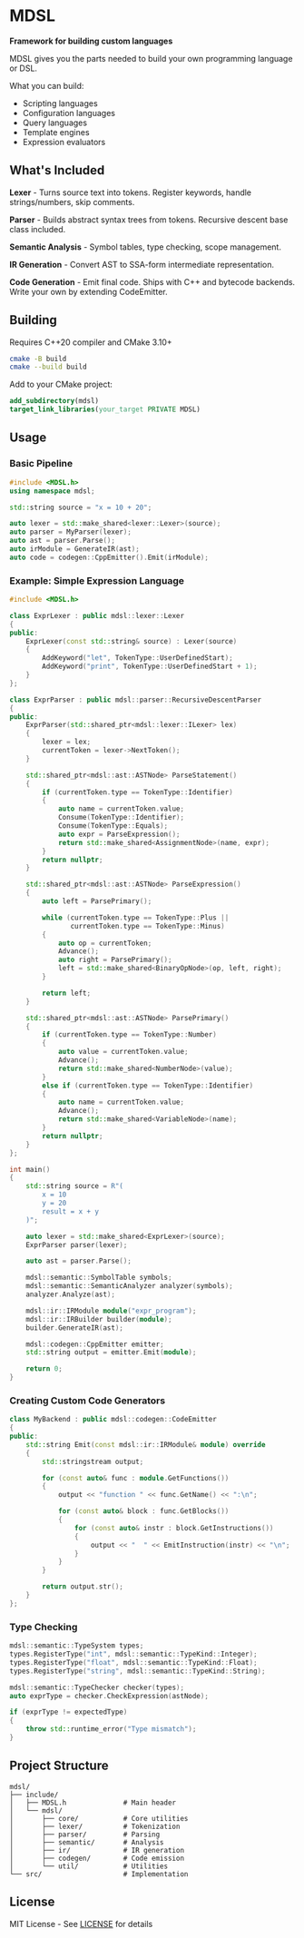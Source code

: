 # MDSL

**Framework for building custom languages**

MDSL gives you the parts needed to build your own programming language or DSL.

What you can build:
- Scripting languages
- Configuration languages
- Query languages
- Template engines
- Expression evaluators

## What's Included

**Lexer** - Turns source text into tokens. Register keywords, handle strings/numbers, skip comments.

**Parser** - Builds abstract syntax trees from tokens. Recursive descent base class included.

**Semantic Analysis** - Symbol tables, type checking, scope management.

**IR Generation** - Convert AST to SSA-form intermediate representation.

**Code Generation** - Emit final code. Ships with C++ and bytecode backends. Write your own by extending CodeEmitter.

## Building

Requires C++20 compiler and CMake 3.10+

```bash
cmake -B build
cmake --build build
```

Add to your CMake project:

```cmake
add_subdirectory(mdsl)
target_link_libraries(your_target PRIVATE MDSL)
```

## Usage

### Basic Pipeline

```cpp
#include <MDSL.h>
using namespace mdsl;

std::string source = "x = 10 + 20";

auto lexer = std::make_shared<lexer::Lexer>(source);
auto parser = MyParser(lexer);
auto ast = parser.Parse();
auto irModule = GenerateIR(ast);
auto code = codegen::CppEmitter().Emit(irModule);
```

### Example: Simple Expression Language

```cpp
#include <MDSL.h>

class ExprLexer : public mdsl::lexer::Lexer
{
public:
    ExprLexer(const std::string& source) : Lexer(source)
    {
        AddKeyword("let", TokenType::UserDefinedStart);
        AddKeyword("print", TokenType::UserDefinedStart + 1);
    }
};

class ExprParser : public mdsl::parser::RecursiveDescentParser
{
public:
    ExprParser(std::shared_ptr<mdsl::lexer::ILexer> lex)
    {
        lexer = lex;
        currentToken = lexer->NextToken();
    }

    std::shared_ptr<mdsl::ast::ASTNode> ParseStatement()
    {
        if (currentToken.type == TokenType::Identifier)
        {
            auto name = currentToken.value;
            Consume(TokenType::Identifier);
            Consume(TokenType::Equals);
            auto expr = ParseExpression();
            return std::make_shared<AssignmentNode>(name, expr);
        }
        return nullptr;
    }

    std::shared_ptr<mdsl::ast::ASTNode> ParseExpression()
    {
        auto left = ParsePrimary();

        while (currentToken.type == TokenType::Plus ||
               currentToken.type == TokenType::Minus)
        {
            auto op = currentToken;
            Advance();
            auto right = ParsePrimary();
            left = std::make_shared<BinaryOpNode>(op, left, right);
        }

        return left;
    }

    std::shared_ptr<mdsl::ast::ASTNode> ParsePrimary()
    {
        if (currentToken.type == TokenType::Number)
        {
            auto value = currentToken.value;
            Advance();
            return std::make_shared<NumberNode>(value);
        }
        else if (currentToken.type == TokenType::Identifier)
        {
            auto name = currentToken.value;
            Advance();
            return std::make_shared<VariableNode>(name);
        }
        return nullptr;
    }
};

int main()
{
    std::string source = R"(
        x = 10
        y = 20
        result = x + y
    )";

    auto lexer = std::make_shared<ExprLexer>(source);
    ExprParser parser(lexer);

    auto ast = parser.Parse();

    mdsl::semantic::SymbolTable symbols;
    mdsl::semantic::SemanticAnalyzer analyzer(symbols);
    analyzer.Analyze(ast);

    mdsl::ir::IRModule module("expr_program");
    mdsl::ir::IRBuilder builder(module);
    builder.GenerateIR(ast);

    mdsl::codegen::CppEmitter emitter;
    std::string output = emitter.Emit(module);

    return 0;
}
```

### Creating Custom Code Generators

```cpp
class MyBackend : public mdsl::codegen::CodeEmitter
{
public:
    std::string Emit(const mdsl::ir::IRModule& module) override
    {
        std::stringstream output;

        for (const auto& func : module.GetFunctions())
        {
            output << "function " << func.GetName() << ":\n";

            for (const auto& block : func.GetBlocks())
            {
                for (const auto& instr : block.GetInstructions())
                {
                    output << "  " << EmitInstruction(instr) << "\n";
                }
            }
        }

        return output.str();
    }
};
```

### Type Checking

```cpp
mdsl::semantic::TypeSystem types;
types.RegisterType("int", mdsl::semantic::TypeKind::Integer);
types.RegisterType("float", mdsl::semantic::TypeKind::Float);
types.RegisterType("string", mdsl::semantic::TypeKind::String);

mdsl::semantic::TypeChecker checker(types);
auto exprType = checker.CheckExpression(astNode);

if (exprType != expectedType)
{
    throw std::runtime_error("Type mismatch");
}
```

## Project Structure

```
mdsl/
├── include/
│   ├── MDSL.h              # Main header
│   └── mdsl/
│       ├── core/           # Core utilities
│       ├── lexer/          # Tokenization
│       ├── parser/         # Parsing
│       ├── semantic/       # Analysis
│       ├── ir/             # IR generation
│       ├── codegen/        # Code emission
│       └── util/           # Utilities
└── src/                    # Implementation
```

## License

MIT License - See [LICENSE](LICENSE) for details
